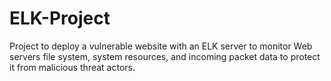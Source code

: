 # ELK-Project
Project to deploy a vulnerable website with an ELK server to monitor  Web servers file system, system resources, and incoming packet data to protect it from malicious threat actors.
